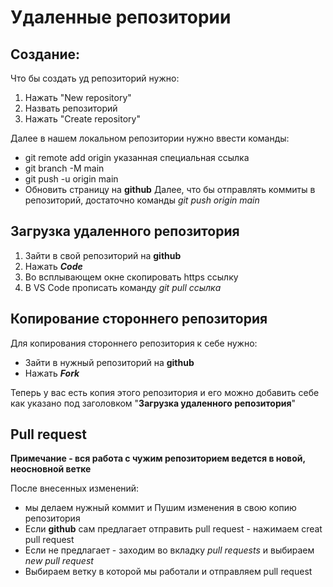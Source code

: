 # Удаленные репозитории
## Создание:

Что бы создать уд репозиторий нужно:

1. Нажать "New repository"
2. Назвать репозиторий
3. Нажать "Create repository"

Далее в нашем локальном репозитории нужно ввести команды:

* git remote add origin указанная специальная ссылка
* git branch -M main
* git push -u origin main
* Обновить страницу на **github**
Далее, что бы отправлять коммиты в репозиторий, достаточно команды *git push origin main*

## Загрузка удаленного репозитория
1. Зайти в свой репозиторий на **github**
2. Нажать _**Code**_
3. Во всплывающем окне скопировать https ссылку
4. В VS Code прописать команду *git pull ссылка*

## Копирование стороннего репозитория

Для копирования стороннего репозитория к себе нужно:
* Зайти в нужный репозиторий на **github**
* Нажать _**Fork**_

Теперь у вас есть копия этого репозитория
и его можно добавить себе как указано под заголовком
"**Загрузка удаленного репозитория**"

## Pull request
**Примечание - вся работа с чужим репозиторием ведется в новой, неосновной ветке**

После внесенных изменений:
* мы делаем нужный коммит и Пушим изменения в свою копию репозитория
* Если **github** сам предлагает отправить pull request - нажимаем creat pull request
* Если не предлагает -
заходим во вкладку *pull requests* и выбираем *new pull request*
* Выбираем ветку в которой мы работали и отправляем pull request